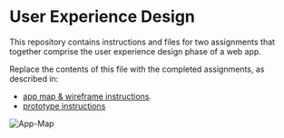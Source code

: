 # User Experience Design

This repository contains instructions and files for two assignments that together comprise the user experience design phase of a web app.

Replace the contents of this file with the completed assignments, as described in:

- [app map & wireframe instructions](ux-design/App-Map.fig).
- [prototype instructions](instructions-0b-prototyping.md)
  
![App-Map](https://github.com/agiledev-students-fall2023/4-final-project-culinary-quest/assets/144168785/7667a031-26d5-492d-8c3b-c19e2cbf804c)
